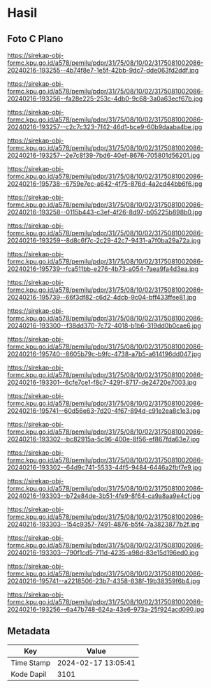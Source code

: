 # Hasil

## Foto C Plano

https://sirekap-obj-formc.kpu.go.id/a578/pemilu/pdpr/31/75/08/10/02/3175081002086-20240216-193255--4b74f8e7-1e5f-42bb-9dc7-dde063fd2ddf.jpg

https://sirekap-obj-formc.kpu.go.id/a578/pemilu/pdpr/31/75/08/10/02/3175081002086-20240216-193256--fa28e225-253c-4db0-9c68-3a0a63ecf67b.jpg

https://sirekap-obj-formc.kpu.go.id/a578/pemilu/pdpr/31/75/08/10/02/3175081002086-20240216-193257--c2c7c323-7f42-46d1-bce9-60b9daaba4be.jpg

https://sirekap-obj-formc.kpu.go.id/a578/pemilu/pdpr/31/75/08/10/02/3175081002086-20240216-193257--2e7c8f39-7bd6-40ef-8676-705801d56201.jpg

https://sirekap-obj-formc.kpu.go.id/a578/pemilu/pdpr/31/75/08/10/02/3175081002086-20240216-195738--6759e7ec-a642-4f75-876d-4a2cd44bb6f6.jpg

https://sirekap-obj-formc.kpu.go.id/a578/pemilu/pdpr/31/75/08/10/02/3175081002086-20240216-193258--0115b443-c3ef-4f26-8d97-b05225b898b0.jpg

https://sirekap-obj-formc.kpu.go.id/a578/pemilu/pdpr/31/75/08/10/02/3175081002086-20240216-193259--8d8c6f7c-2c29-42c7-9431-a7f0ba29a72a.jpg

https://sirekap-obj-formc.kpu.go.id/a578/pemilu/pdpr/31/75/08/10/02/3175081002086-20240216-195739--fca511bb-e276-4b73-a054-7aea9fa4d3ea.jpg

https://sirekap-obj-formc.kpu.go.id/a578/pemilu/pdpr/31/75/08/10/02/3175081002086-20240216-195739--66f3df82-c6d2-4dcb-9c04-bff433ffee81.jpg

https://sirekap-obj-formc.kpu.go.id/a578/pemilu/pdpr/31/75/08/10/02/3175081002086-20240216-193300--f38dd370-7c72-4018-b1b6-319dd0b0cae6.jpg

https://sirekap-obj-formc.kpu.go.id/a578/pemilu/pdpr/31/75/08/10/02/3175081002086-20240216-195740--8605b79c-b9fc-4738-a7b5-a614196dd047.jpg

https://sirekap-obj-formc.kpu.go.id/a578/pemilu/pdpr/31/75/08/10/02/3175081002086-20240216-193301--6cfe7ce1-f8c7-429f-8717-de24720e7003.jpg

https://sirekap-obj-formc.kpu.go.id/a578/pemilu/pdpr/31/75/08/10/02/3175081002086-20240216-195741--60d56e63-7d20-4f67-894d-c91e2ea8c1e3.jpg

https://sirekap-obj-formc.kpu.go.id/a578/pemilu/pdpr/31/75/08/10/02/3175081002086-20240216-193302--bc82915a-5c96-400e-8f56-ef867fda63e7.jpg

https://sirekap-obj-formc.kpu.go.id/a578/pemilu/pdpr/31/75/08/10/02/3175081002086-20240216-193302--64d9c741-5533-44f5-9484-6446a2fbf7e9.jpg

https://sirekap-obj-formc.kpu.go.id/a578/pemilu/pdpr/31/75/08/10/02/3175081002086-20240216-193303--b72e84de-3b51-4fe9-8f64-ca9a8aa9e4cf.jpg

https://sirekap-obj-formc.kpu.go.id/a578/pemilu/pdpr/31/75/08/10/02/3175081002086-20240216-193303--154c9357-7491-4876-b5f4-7a3823877b2f.jpg

https://sirekap-obj-formc.kpu.go.id/a578/pemilu/pdpr/31/75/08/10/02/3175081002086-20240216-193303--790f1cd5-711d-4235-a98d-83e15d196ed0.jpg

https://sirekap-obj-formc.kpu.go.id/a578/pemilu/pdpr/31/75/08/10/02/3175081002086-20240216-195741--a2218506-23b7-4358-838f-19b38359f6b4.jpg

https://sirekap-obj-formc.kpu.go.id/a578/pemilu/pdpr/31/75/08/10/02/3175081002086-20240216-193256--6a47b748-624a-43e6-973a-25f924acd090.jpg


## Metadata

| Key        | Value               |
| ---------- | ------------------- |
| Time Stamp | 2024-02-17 13:05:41 |
| Kode Dapil | 3101                |



